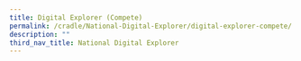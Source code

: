 ```yaml
---
title: Digital Explorer (Compete)
permalink: /cradle/National-Digital-Explorer/digital-explorer-compete/
description: ""
third_nav_title: National Digital Explorer
---
```


